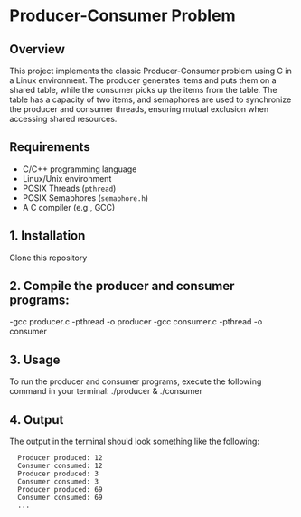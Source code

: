 # Producer-Consumer Problem

## Overview
   This project implements the classic Producer-Consumer problem using C in a Linux environment. The producer generates items and puts them on a shared table, while the consumer picks up the items from the table. The table has a capacity of two items, and semaphores are used to synchronize the producer and consumer threads, ensuring mutual exclusion when accessing shared resources.

## Requirements
- C/C++ programming language
- Linux/Unix environment
- POSIX Threads (`pthread`)
- POSIX Semaphores (`semaphore.h`)
- A C compiler (e.g., GCC)

## 1. Installation
   Clone this repository

## 2. Compile the producer and consumer programs:
-gcc producer.c -pthread -o producer
-gcc consumer.c -pthread -o consumer

## 3. Usage
   To run the producer and consumer programs, execute the following command in your terminal:
   ./producer & ./consumer

## 4. Output
   The output in the terminal should look something like the following: 

      Producer produced: 12
      Consumer consumed: 12
      Producer produced: 3
      Consumer consumed: 3
      Producer produced: 69
      Consumer consumed: 69
      ...




